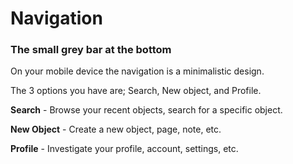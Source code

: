 # Navigation

### The small grey bar at the bottom

On your mobile device the navigation is a minimalistic design.&#x20;

The 3 options you have are; Search, New object, and Profile.&#x20;

**Search** - Browse your recent objects, search for a specific object.&#x20;

**New Object** - Create a new object, page, note, etc.&#x20;

**Profile** - Investigate your profile, account, settings, etc.&#x20;
